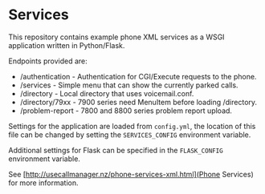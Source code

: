 # Services

This repository contains example phone XML services as a WSGI application
written in Python/Flask.

Endpoints provided are:

* /authentication - Authentication for CGI/Execute requests to the phone.
* /services - Simple menu that can show the currently parked calls.
* /directory - Local directory that uses voicemail.conf.
* /directory/79xx - 7900 series need MenuItem before loading /directory.
* /problem-report - 7800 and 8800 series problem report upload.

Settings for the application are loaded from `config.yml`, the location of
this file can be changed by setting the `SERVICES_CONFIG` environment
variable.

Additional settings for Flask can be specified in the `FLASK_CONFIG`
environment variable.

See [http://usecallmanager.nz/phone-services-xml.html](Phone Services) for
more information.
